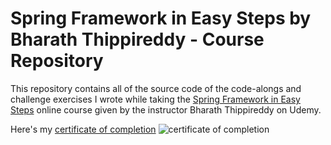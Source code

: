 # Spring Framework in Easy Steps by Bharath Thippireddy - Course Repository

This repository contains all of the source code of the code-alongs and challenge exercises I wrote while taking the
[Spring Framework in Easy Steps](https://www.udemy.com/course/springframeworkineasysteps/) online course given
by the instructor Bharath Thippireddy on Udemy.

Here's my [certificate of completion](https://ude.my/UC-2559a728-3a17-4d70-9161-951435f01492)
![certificate of completion](https://udemy-certificate.s3.amazonaws.com/image/UC-2559a728-3a17-4d70-9161-951435f01492.jpg)